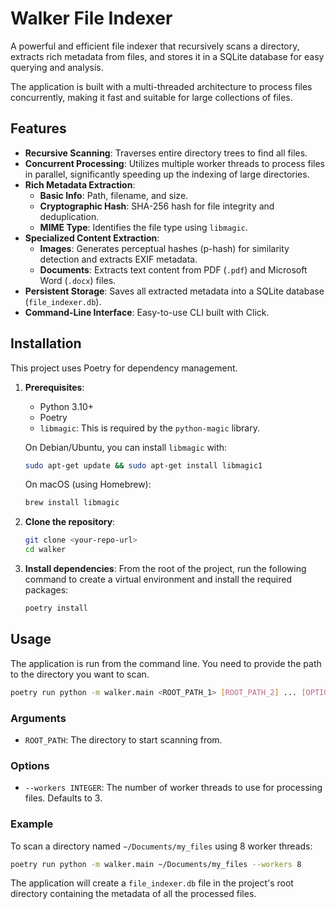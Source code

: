 # Walker File Indexer

A powerful and efficient file indexer that recursively scans a directory, extracts rich metadata from files, and stores it in a SQLite database for easy querying and analysis.

The application is built with a multi-threaded architecture to process files concurrently, making it fast and suitable for large collections of files.

## Features

- **Recursive Scanning**: Traverses entire directory trees to find all files.
- **Concurrent Processing**: Utilizes multiple worker threads to process files in parallel, significantly speeding up the indexing of large directories.
- **Rich Metadata Extraction**:
    - **Basic Info**: Path, filename, and size.
    - **Cryptographic Hash**: SHA-256 hash for file integrity and deduplication.
    - **MIME Type**: Identifies the file type using `libmagic`.
- **Specialized Content Extraction**:
    - **Images**: Generates perceptual hashes (p-hash) for similarity detection and extracts EXIF metadata.
    - **Documents**: Extracts text content from PDF (`.pdf`) and Microsoft Word (`.docx`) files.
- **Persistent Storage**: Saves all extracted metadata into a SQLite database (`file_indexer.db`).
- **Command-Line Interface**: Easy-to-use CLI built with Click.

## Installation

This project uses Poetry for dependency management.

1.  **Prerequisites**:
    -   Python 3.10+
    -   Poetry
    -   `libmagic`: This is required by the `python-magic` library.

    On Debian/Ubuntu, you can install `libmagic` with:
    ```bash
    sudo apt-get update && sudo apt-get install libmagic1
    ```

    On macOS (using Homebrew):
    ```bash
    brew install libmagic
    ```

2.  **Clone the repository**:
    ```bash
    git clone <your-repo-url>
    cd walker
    ```

3.  **Install dependencies**:
    From the root of the project, run the following command to create a virtual environment and install the required packages:
    ```bash
    poetry install
    ```

## Usage

The application is run from the command line. You need to provide the path to the directory you want to scan.

```bash
poetry run python -m walker.main <ROOT_PATH_1> [ROOT_PATH_2] ... [OPTIONS]
```

### Arguments
-   `ROOT_PATH`: The directory to start scanning from.

### Options
-   `--workers INTEGER`: The number of worker threads to use for processing files. Defaults to 3.

### Example

To scan a directory named `~/Documents/my_files` using 8 worker threads:

```bash
poetry run python -m walker.main ~/Documents/my_files --workers 8
```

The application will create a `file_indexer.db` file in the project's root directory containing the metadata of all the processed files.
